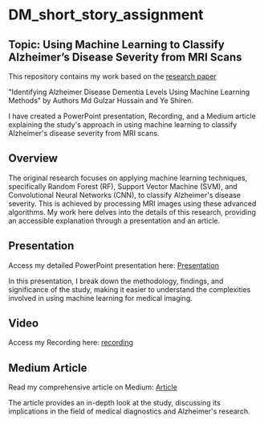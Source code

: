 # DM_short_story_assignment

## Topic: Using Machine Learning to Classify Alzheimer’s Disease Severity from MRI Scans

This repository contains my work based on the [research paper](https://arxiv.org/pdf/2311.01428.pdf) 

"Identifying Alzheimer Disease Dementia Levels Using Machine Learning Methods" by Authors Md Gulzar Hussain and Ye Shiren. 

I have created a PowerPoint presentation, Recording, and a Medium article explaining the study's approach in using machine learning to classify Alzheimer's disease severity from MRI scans.



## Overview

The original research focuses on applying machine learning techniques, specifically Random Forest (RF), Support Vector Machine (SVM), and Convolutional Neural Networks (CNN), to classify Alzheimer's disease severity. This is achieved by processing MRI images using these advanced algorithms. My work here delves into the details of this research, providing an accessible explanation through a presentation and an article.


## Presentation

Access my detailed PowerPoint presentation here: [Presentation](https://www.slideshare.net/sanjaybhargavk007/dmshortstorypptpptx)


In this presentation, I break down the methodology, findings, and significance of the study, making it easier to understand the complexities involved in using machine learning for medical imaging.

## Video

Access my Recording here: [recording](https://drive.google.com/file/d/1NAvn2eTrh3iRkbsoeX-NJyCeMyNIpT_o/view?usp=drive_link)

## Medium Article

Read my comprehensive article on Medium: [Article](https://medium.com/@sanjaybhargavk007/using-machine-learning-to-classify-alzheimers-disease-severity-from-mri-scans-ee5b6c98c0a5)

The article provides an in-depth look at the study, discussing its implications in the field of medical diagnostics and Alzheimer's research.



